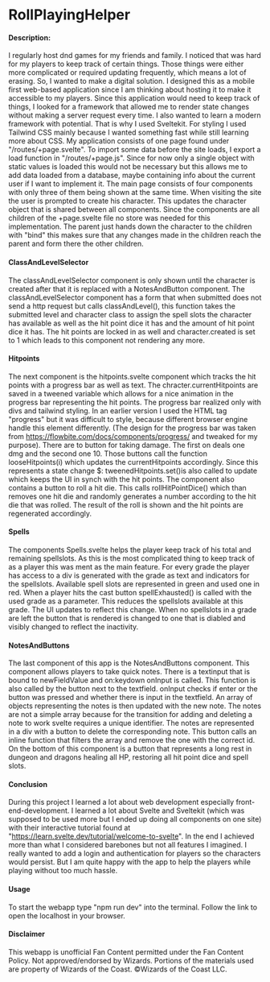 # RollPlayingHelper


#### Description:
 I regularly host dnd games for my friends and family. I noticed that was hard for my players 
 to keep track of certain things. Those things were either more complicated or required updating frequently, which means a lot of erasing. So, I wanted to make a digital solution. I designed this as a mobile first web-based application since I am thinking about hosting it to make it accessible to my players. Since this application would need to keep track of things, I looked for a framework that allowed me to render state changes without making a server request every time. I also wanted to learn a modern framework with potential. That is why I used Sveltekit. For styling I used Tailwind CSS mainly because I wanted something fast while still learning more about CSS. My application consists of one page found under "/routes/+page.svelte". To import some data before the site loads, I export a load function in "/routes/+page.js". Since for now only a single object with static values is loaded this would not be necessary but this allows me to add data loaded from a database, maybe containing info about the current user if I want to implement it. The main page consists of four components with only three of them being shown at the same time. When visiting the site the user is prompted to create his character. This updates the character object that is shared between all components. Since the components are all children of the +page.svelte file no store was needed for this implementation. The parent just hands down the character to the children with "bind" this makes sure that any changes made in the children reach the parent and form there the other children.

 #### ClassAndLevelSelector
 The classAndLevelSelector component is only shown until the character is created after that it is replaced with a NotesAndButton component. The classAndLevelSelector component has a form that when submitted does not send a http request but calls classAndLevel(), this function takes the submitted level and character class to assign the spell slots the character has available as well as the hit point dice it has and the amount of hit point dice it has. The hit points are locked in as well and character.created is set to 1 which leads to this component not rendering any more. 
 
 #### Hitpoints
 The next component is the hitpoints.svelte component which tracks the hit points with a progress bar as well as text. The chracter.currentHitpoints are saved in a tweened variable which allows for a nice animation in the progress bar representing the hit points. The progress bar realized only with divs and tailwind styling. In an earlier version I used the HTML tag "progress" but it was difficult to style, because different browser engine handle this element differently. (The design for the progress bar was taken from https://flowbite.com/docs/components/progress/ and tweaked for my purpose). There are to button for taking damage. The first on deals one dmg and the second one 10. Those buttons call the function looseHitpoints(i) which updates the currentHitpoints accordingly. Since this represents a state change $: tweenedHitpoints.set()is also called to update which keeps the UI in synch with the hit points.
  The component also contains a button to roll a hit die. This calls rollHitPointDice() which than removes one hit die and randomly generates a number according to the hit die that was rolled. The result of the roll is shown and the hit points are regenerated accordingly.
  
  #### Spells
  The components Spells.svelte helps the player keep track of his total and remaining spellslots. As this is the most complicated thing to keep track of as a player this was ment as the main feature. For every grade the player has access to a div is generated with the grade as text and indicators for the spellslots. Available spell slots are represented in green and used one in red. When a player hits the cast button spellExhausted() is called with the used grade as a parameter. This reduces the spellslots available at this grade. The UI updates to reflect this change. When no spellslots in a grade are left the button that is rendered is changed to one that is diabled and visibly changed to reflect the inactivity.
  
  #### NotesAndButtons
  The last component of this app is the NotesAndButtons component. This component allows players to take quick notes. There is a textinput that is bound to newFieldValue and on:keydown onInput is called. This function is also called by the button next to the textfield. onInput checks if enter or the button was pressed and whether there is input in the textfield. An array of objects representing the notes is then updated with the new note. The notes are not a simple array because for the transition for adding and deleting a note to work svelte requires a unique identifier. The notes are represented in a div with a button to delete the corresponding note. This button calls an inline function that filters the array and remove the one with the correct id. On the bottom of this component is a button that represents a long rest in dungeon and dragons healing all HP, restoring all hit point dice and spell slots. 

  #### Conclusion
  During this project I learned a lot about web development especially front-end-development. I learned a lot about Svelte and Sveltekit (which was supposed to be used more but I ended up doing all components on one site) with their interactive tutorial found at "https://learn.svelte.dev/tutorial/welcome-to-svelte". In the end I achieved more than what I considered barebones but not all features I imagined. I really wanted to add a login and authentication for players so the characters would persist. But I am quite happy with the app to help the players while playing without too much hassle.

  #### Usage
  To start the webapp type "npm run dev" into the terminal. Follow the link to open the localhost in your browser. 

#### Disclaimer
This webapp is unofficial Fan Content permitted under the Fan Content
Policy. Not approved/endorsed by Wizards. Portions of the materials used are
property of Wizards of the Coast. ©Wizards of the Coast LLC.
